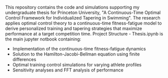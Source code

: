This repository contains the code and simulations supporting my undergraduate thesis for Princeton University, "A Continuous-Time Optimal Control Framework for Individualized Tapering in Swimming". The research applies optimal control theory to a continuous-time fitness-fatigue model to derive personalized training and tapering strategies that maximize performance at a target competition time.
Project Structure - Thesis.ipynb is the main jupyter notbook containing:
- Implementation of the continuous-time fitness-fatigue dynamics
- Solution to the Hamilton-Jacobi-Bellman equation using finite differences
- Optimal training control simulations for varying athlete profiles
- Sensitivity analyses and FFT analysis of performance
